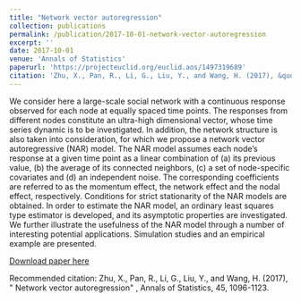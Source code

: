 ```yaml
---
title: "Network vector autoregression"
collection: publications
permalink: /publication/2017-10-01-network-vector-autoregression
excerpt: ''
date: 2017-10-01
venue: 'Annals of Statistics'
paperurl: 'https://projecteuclid.org/euclid.aos/1497319689'
citation: 'Zhu, X., Pan, R., Li, G., Liu, Y., and Wang, H. (2017), &quot; Network vector autoregression&quot; , Annals of Statistics, 45, 1096-1123.'
---
```


We consider here a large-scale social network with a continuous response observed for each node at equally spaced time points. The responses from different nodes constitute an ultra-high dimensional vector, whose time series dynamic is to be investigated. In addition, the network structure is also taken into consideration, for which we propose a network vector autoregressive (NAR) model. The NAR model assumes each node’s response at a given time point as a linear combination of (a) its previous value, (b) the average of its connected neighbors, (c) a set of node-specific covariates and (d) an independent noise. The corresponding coefficients are referred to as the momentum effect, the network effect and the nodal effect, respectively. Conditions for strict stationarity of the NAR models are obtained. In order to estimate the NAR model, an ordinary least squares type estimator is developed, and its asymptotic properties are investigated. We further illustrate the usefulness of the NAR model through a number of interesting potential applications. Simulation studies and an empirical example are presented.

[Download paper here]('https://projecteuclid.org/euclid.aos/1497319689)

Recommended citation: Zhu, X., Pan, R., Li, G., Liu, Y., and Wang, H. (2017), &quot; Network vector autoregression&quot; , Annals of Statistics, 45, 1096-1123.
